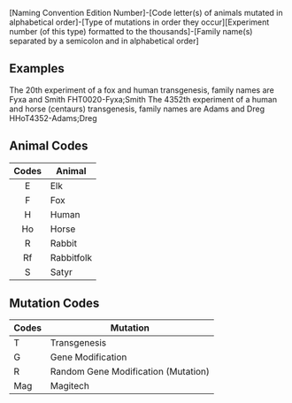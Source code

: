 \[Naming Convention Edition Number\]-\[Code letter(s) of animals mutated in alphabetical order\]-\[Type of mutations in order they occur\]\[Experiment number (of this type) formatted to the thousands\]-\[Family name(s) separated by a semicolon and in alphabetical order\]
## Examples
The 20th experiment of a fox and human transgenesis, family names are Fyxa and Smith
	FHT0020-Fyxa;Smith
The 4352th experiment of a human and horse (centaurs) transgenesis, family names are Adams and Dreg
	HHoT4352-Adams;Dreg
## Animal Codes

| Codes | Animal     |
| :---: | ---------- |
|   E   | Elk        |
|   F   | Fox        |
|   H   | Human      |
|  Ho   | Horse      |
|   R   | Rabbit     |
|  Rf   | Rabbitfolk |
|   S   | Satyr      |
## Mutation Codes

| Codes | Mutation                            |
| ----- | ----------------------------------- |
| T     | Transgenesis                        |
| G     | Gene Modification                   |
| R     | Random Gene Modification (Mutation) |
| Mag   | Magitech                            |
